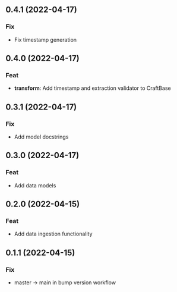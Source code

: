 ## 0.4.1 (2022-04-17)

### Fix

- Fix timestamp generation

## 0.4.0 (2022-04-17)

### Feat

- **transform**: Add timestamp and extraction validator to CraftBase

## 0.3.1 (2022-04-17)

### Fix

- Add model docstrings

## 0.3.0 (2022-04-17)

### Feat

- Add data models

## 0.2.0 (2022-04-15)

### Feat

- Add data ingestion functionality

## 0.1.1 (2022-04-15)

### Fix

- master -> main in bump version workflow
